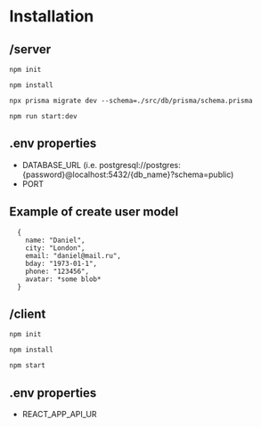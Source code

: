 # Installation
## /server
```
npm init
```
```
npm install
```
```
npx prisma migrate dev --schema=./src/db/prisma/schema.prisma
```
```
npm run start:dev
```
## .env properties
* DATABASE_URL (i.e. postgresql://postgres:{password}@localhost:5432/{db_name}?schema=public)
* PORT
## Example of create user model
```
  {
    name: "Daniel",
    city: "London",
    email: "daniel@mail.ru",
    bday: "1973-01-1",
    phone: "123456",
    avatar: *some blob*
  }
```
## /client
```
npm init
```
```
npm install
```
```
npm start
```
## .env properties
* REACT_APP_API_UR

